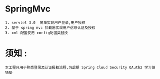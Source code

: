 # SpringMvc 
    1. servlet 3.0  简单实现用户登录,用户授权
    2. 基于 spring mvc 拦截器实现用户信息认证及授权
    3. xml 配置使用 config配置类替换
# 须知 :
    本工程只用于熟悉登录及认证授权流程,为后期 Spring Cloud Security OAuth2 学习做铺垫